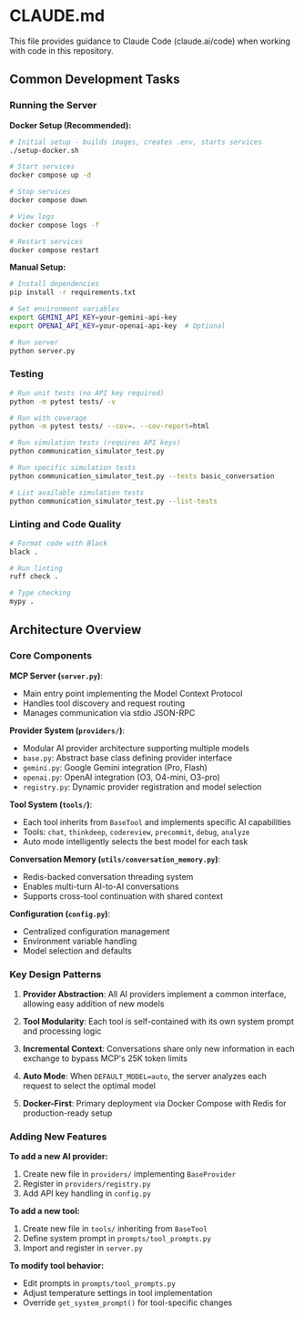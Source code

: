 # CLAUDE.md

This file provides guidance to Claude Code (claude.ai/code) when working with code in this repository.

## Common Development Tasks

### Running the Server

**Docker Setup (Recommended):**

```bash
# Initial setup - builds images, creates .env, starts services
./setup-docker.sh

# Start services
docker compose up -d

# Stop services
docker compose down

# View logs
docker compose logs -f

# Restart services
docker compose restart
```

**Manual Setup:**

```bash
# Install dependencies
pip install -r requirements.txt

# Set environment variables
export GEMINI_API_KEY=your-gemini-api-key
export OPENAI_API_KEY=your-openai-api-key  # Optional

# Run server
python server.py
```

### Testing

```bash
# Run unit tests (no API key required)
python -m pytest tests/ -v

# Run with coverage
python -m pytest tests/ --cov=. --cov-report=html

# Run simulation tests (requires API keys)
python communication_simulator_test.py

# Run specific simulation tests
python communication_simulator_test.py --tests basic_conversation

# List available simulation tests
python communication_simulator_test.py --list-tests
```

### Linting and Code Quality

```bash
# Format code with Black
black .

# Run linting
ruff check .

# Type checking
mypy .
```

## Architecture Overview

### Core Components

**MCP Server (`server.py`)**:

- Main entry point implementing the Model Context Protocol
- Handles tool discovery and request routing
- Manages communication via stdio JSON-RPC

**Provider System (`providers/`)**:

- Modular AI provider architecture supporting multiple models
- `base.py`: Abstract base class defining provider interface
- `gemini.py`: Google Gemini integration (Pro, Flash)
- `openai.py`: OpenAI integration (O3, O4-mini, O3-pro)
- `registry.py`: Dynamic provider registration and model selection

**Tool System (`tools/`)**:

- Each tool inherits from `BaseTool` and implements specific AI capabilities
- Tools: `chat`, `thinkdeep`, `codereview`, `precommit`, `debug`, `analyze`
- Auto mode intelligently selects the best model for each task

**Conversation Memory (`utils/conversation_memory.py`)**:

- Redis-backed conversation threading system
- Enables multi-turn AI-to-AI conversations
- Supports cross-tool continuation with shared context

**Configuration (`config.py`)**:

- Centralized configuration management
- Environment variable handling
- Model selection and defaults

### Key Design Patterns

1. **Provider Abstraction**: All AI providers implement a common interface, allowing easy addition of new models

2. **Tool Modularity**: Each tool is self-contained with its own system prompt and processing logic

3. **Incremental Context**: Conversations share only new information in each exchange to bypass MCP's 25K token limits

4. **Auto Mode**: When `DEFAULT_MODEL=auto`, the server analyzes each request to select the optimal model

5. **Docker-First**: Primary deployment via Docker Compose with Redis for production-ready setup

### Adding New Features

**To add a new AI provider:**

1. Create new file in `providers/` implementing `BaseProvider`
2. Register in `providers/registry.py`
3. Add API key handling in `config.py`

**To add a new tool:**

1. Create new file in `tools/` inheriting from `BaseTool`
2. Define system prompt in `prompts/tool_prompts.py`
3. Import and register in `server.py`

**To modify tool behavior:**

- Edit prompts in `prompts/tool_prompts.py`
- Adjust temperature settings in tool implementation
- Override `get_system_prompt()` for tool-specific changes
